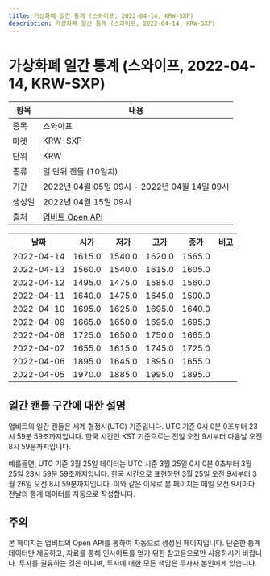 ```yaml
---
title: 가상화폐 일간 통계 (스와이프, 2022-04-14, KRW-SXP)
description: 가상화폐 일간 통계 (스와이프, 2022-04-14, KRW-SXP)
---
```



가상화폐 일간 통계 (스와이프, 2022-04-14, KRW-SXP)
===

|항목|내용|
|--|--|
|종목|스와이프|
|마켓|KRW-SXP|
|단위|KRW|
|종류|일 단위 캔들 (10일치)|
|기간|2022년 04월 05일 09시 - 2022년 04월 14일 09시|
|생성일|2022년 04월 15일 09시|
|출처|[업비트 Open API](https://docs.upbit.com)|


|날짜|시가|저가|고가|종가|비고|
|--|--|--|--|--|--|
|2022-04-14|1615.0|1540.0|1620.0|1565.0|    |
|2022-04-13|1560.0|1540.0|1615.0|1605.0|    |
|2022-04-12|1495.0|1475.0|1585.0|1560.0|    |
|2022-04-11|1640.0|1475.0|1645.0|1500.0|    |
|2022-04-10|1695.0|1625.0|1695.0|1640.0|    |
|2022-04-09|1665.0|1650.0|1695.0|1695.0|    |
|2022-04-08|1725.0|1650.0|1750.0|1665.0|    |
|2022-04-07|1655.0|1615.0|1745.0|1725.0|    |
|2022-04-06|1895.0|1645.0|1895.0|1655.0|    |
|2022-04-05|1970.0|1885.0|1995.0|1895.0|    |


일간 캔들 구간에 대한 설명
---


업비트의 일간 캔들은 세계 협정시(UTC) 기준입니다. 
UTC 기준 0시 0분 0초부터 23시 59분 59초까지입니다. 
한국 시간인 KST 기준으로는 전일 오전 9시부터 다음날 오전 8시 59분까지입니다. 


예를들면, UTC 기준 3월 25일 데이터는 UTC 시준 3월 25일 0시 0분 0초부터 3월 25일 23시 59분 59초까지입니다. 
한국 시간으로 표현하면 3월 25일 오전 9시부터 3월 26일 오전 8시 59분까지입니다. 
이와 같은 이유로 본 페이지는 매일 오전 9시마다 전날의 통계 데이터를 자동으로 작성합니다. 


주의
---


본 페이지는 업비트의 Open API를 통하여 자동으로 생성된 페이지입니다. 
단순한 통계 데이터만 제공하고, 자료를 통해 인사이트를 얻기 위한 참고용으로만 사용하시기 바랍니다. 
투자를 권유하는 것은 아니며, 투자에 대한 모든 책임은 투자자 본인에게 있습니다. 
